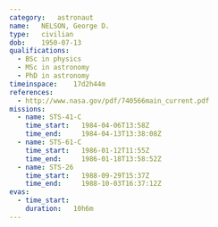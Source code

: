 ```yaml
---
category:	astronaut
name:	NELSON, George D.
type:	civilian
dob:	1950-07-13
qualifications:
  - BSc in physics
  - MSc in astronomy
  - PhD in astronomy
timeinspace:	17d2h44m
references:
  - http://www.nasa.gov/pdf/740566main_current.pdf
missions:
  - name: STS-41-C
    time_start:   1984-04-06T13:58Z
    time_end:     1984-04-13T13:38:08Z
  - name: STS-61-C
    time_start:   1986-01-12T11:55Z
    time_end:     1986-01-18T13:58:52Z
  - name: STS-26
    time_start:   1988-09-29T15:37Z
    time_end:     1988-10-03T16:37:12Z
evas:
  - time_start: 
    duration:   10h6m
---
```

